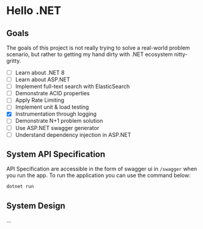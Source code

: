 # Hello .NET

## Goals
The goals of this project is not really trying to solve a real-world problem
scenario, but rather to getting my hand dirty with .NET ecosystem nitty-gritty.

- [ ] Learn about .NET 8
- [ ] Learn about ASP.NET
- [ ] Implement full-text search with ElasticSearch
- [ ] Demonstrate ACID properties
- [ ] Apply Rate Limiting
- [ ] Implement unit & load testing
- [x] Instrumentation through logging
- [ ] Demonstrate N+1 problem solution
- [ ] Use ASP.NET swagger generator
- [ ] Understand dependency injection in ASP.NET

## System API Specification
API Specification are accessible in the form of swagger ui in `/swagger` when
you run the app. To run the application you can use the command below:
```bash
dotnet run
```

## System Design
...


